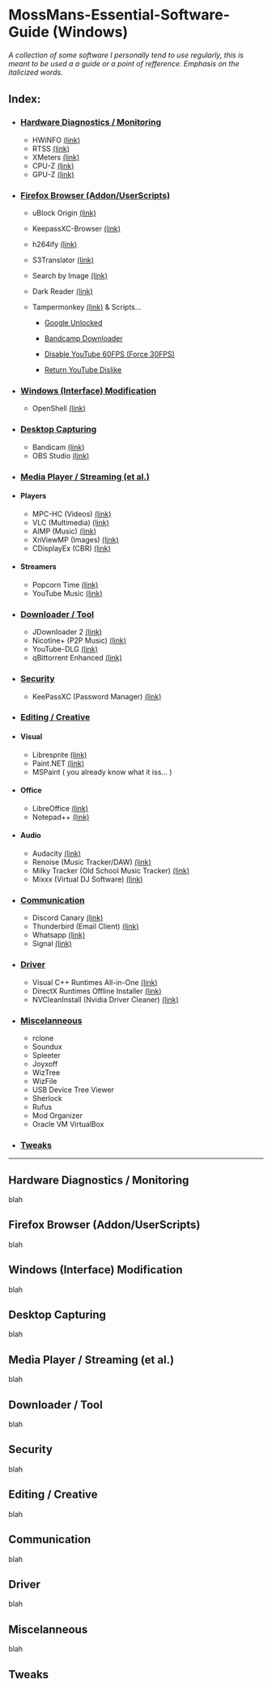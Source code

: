 # MossMans-Essential-Software-Guide (Windows)

###### A collection of _some_ software I _personally_ tend to use regularly, this is meant to be used a a guide or a point of refference. Emphasis on the italicized words.


## Index:
- ### [Hardware Diagnostics / Monitoring](https://github.com/Code-Moss/MossMans-Essential-Software-Guide/blob/Windows/README.md#hardware-diagnostics--monitoring-1)

  - HWiNFO [(link)](https://www.hwinfo.com/download/)
  - RTSS [(link)](https://www.guru3d.com/files/index.html)
  - XMeters [(link)](https://entropy6.com/xmeters/download/)
  - CPU-Z [(link)](https://www.cpuid.com/softwares/cpu-z.html)
  - GPU-Z [(link)](https://www.techpowerup.com/download/techpowerup-gpu-z/)
 

- ### [Firefox Browser (Addon/UserScripts)](https://github.com/Code-Moss/MossMans-Essential-Software-Guide/blob/Windows/README.md#firefox-browser-addonuserscripts-1)

  - uBlock Origin [(link)](https://addons.mozilla.org/en-US/firefox/addon/ublock-origin/)
  - KeepassXC-Browser [(link)](https://addons.mozilla.org/en-US/firefox/addon/keepassxc-browser/?utm_source=addons.mozilla.org&utm_medium=referral&utm_content=search)
  - h264ify [(link)](https://addons.mozilla.org/en-US/firefox/addon/h264ify/?utm_source=addons.mozilla.org&utm_medium=referral&utm_content=search)
  - S3Translator [(link)](https://addons.mozilla.org/en-US/firefox/addon/s3_translator/)
  - Search by Image [(link)](https://addons.mozilla.org/en-US/firefox/addon/search_by_image/)
  - Dark Reader [(link)](https://addons.mozilla.org/en-US/firefox/addon/darkreader/)
  - Tampermonkey [(link)](https://addons.mozilla.org/en-US/firefox/addon/tampermonkey/) & Scripts...
 
       - [Google Unlocked](https://github.com/Ibit-to/google-unlocked)

       - [Bandcamp Downloader](https://greasyfork.org/en/scripts/435824-bandcamp-downloader)

       - [Disable YouTube 60FPS (Force 30FPS)](https://greasyfork.org/scripts/23329-disable-youtube-60-fps-force-30-fps)
       
       - [Return YouTube Dislike](https://www.returnyoutubedislike.com/install)


- ### [Windows (Interface) Modification](https://github.com/Code-Moss/MossMans-Essential-Software-Guide/blob/Windows/README.md#windows-interface-modification-1)

  - OpenShell [(link)](https://github.com/Open-Shell/Open-Shell-Menu/releases)

- ### [Desktop Capturing](https://github.com/Code-Moss/MossMans-Essential-Software-Guide/blob/Windows/README.md#desktop-capturing-1)

  - Bandicam [(link)](https://www.bandicam.com/)
  - OBS Studio [(link)](https://obsproject.com/)

- ### [Media Player / Streaming (et al.)](https://github.com/Code-Moss/MossMans-Essential-Software-Guide/blob/Windows/README.md#media-player--streaming-et-al-1)

- #### Players
  - MPC-HC (Videos) [(link)](https://github.com/clsid2/mpc-hc/releases/)
  - VLC (Multimedia) [(link)](https://www.videolan.org/vlc/)
  - AIMP (Music) [(link)](https://www.aimp.ru/?do=download)
  - XnViewMP (Images) [(link)](https://www.xnview.com/en/xnviewmp/)
  - CDisplayEx (CBR) [(link)](https://www.cdisplayex.com/downloads)
- #### Streamers
  - Popcorn Time [(link)](https://github.com/popcorn-official/popcorn-desktop/releases)
  - YouTube Music [(link)](https://github.com/th-ch/youtube-music)


- ### [Downloader / Tool](https://github.com/Code-Moss/MossMans-Essential-Software-Guide/blob/Windows/README.md#downloader--tool-1)

  - JDownloader 2 [(link)](https://jdownloader.org/jdownloader2)
  - Nicotine+ (P2P Music) [(link)](https://nicotine-plus.org/)
  - YouTube-DLG [(link)](http://mrs0m30n3.github.io/youtube-dl-gui/)
  - qBittorrent Enhanced [(link)](https://github.com/c0re100/qBittorrent-Enhanced-Edition/releases/tag/release-4.4.0.10)

- ### [Security](https://github.com/Code-Moss/MossMans-Essential-Software-Guide/blob/Windows/README.md#security-1y)

  - KeePassXC (Password Manager) [(link)](https://keepassxc.org/download/)

- ### [Editing / Creative](https://github.com/Code-Moss/MossMans-Essential-Software-Guide/blob/Windows/README.md#editing--creative-1)

- #### Visual
    - Libresprite [(link)](https://libresprite.github.io/#!/downloads)
    - Paint.NET [(link)](https://www.getpaint.net/download.html)
    - MSPaint ( you already know what it iss... )
- #### Office
    - LibreOffice [(link)](https://www.libreoffice.org/download/download/)
    - Notepad++ [(link)](https://notepad-plus-plus.org/downloads/)
- #### Audio
    - Audacity [(link)](https://www.fosshub.com/Audacity-old.html)
    - Renoise (Music Tracker/DAW) [(link)](https://www.renoise.com/download)
    - Milky Tracker (Old School Music Tracker) [(link)](https://github.com/milkytracker/MilkyTracker/releases)
    - Mixxx (Virtual DJ Software) [(link)](https://mixxx.org/download/)

- ### [Communication](https://github.com/Code-Moss/MossMans-Essential-Software-Guide/blob/Windows/README.md#communication-1)

  - Discord Canary [(link)](https://discord.com/api/download/canary?platform=win)
  - Thunderbird (Email Client) [(link)](https://www.thunderbird.net/en-US/)
  - Whatsapp [(link)](https://www.whatsapp.com/download)
  - Signal [(link)](https://signal.org/en/download/)

- ### [Driver](https://github.com/Code-Moss/MossMans-Essential-Software-Guide/blob/Windows/README.md#driver-1)

  - Visual C++ Runtimes All-in-One [(link)](https://www.techpowerup.com/download/visual-c-redistributable-runtime-package-all-in-one/)
  - DirectX Runtimes Offline Installer [(link)](https://www.techpowerup.com/download/directx-redistributable-runtime/)
  - NVCleanInstall (Nvidia Driver Cleaner) [(link)](https://www.techpowerup.com/download/techpowerup-nvcleanstall/)

- ### [Miscelanneous](https://github.com/Code-Moss/MossMans-Essential-Software-Guide/blob/Windows/README.md#miscelanneous-1)
 
  - rclone
  - Soundux
  - Spleeter
  - Joyxoff
  - WizTree
  - WizFile
  - USB Device Tree Viewer
  - Sherlock
  - Rufus
  - Mod Organizer
  - Oracle VM VirtualBox
 
- ### [Tweaks](https://github.com/Code-Moss/MossMans-Essential-Software-Guide/blob/Windows/README.md#tweaks-1)

---

## Hardware Diagnostics / Monitoring

  blah

## Firefox Browser (Addon/UserScripts)

  blah

## Windows (Interface) Modification

  blah

## Desktop Capturing

  blah

## Media Player / Streaming (et al.)

  blah

## Downloader / Tool

  blah

## Security

  blah

## Editing / Creative

  blah

## Communication

  blah

## Driver

  blah

## Miscelanneous

  blah

## Tweaks
